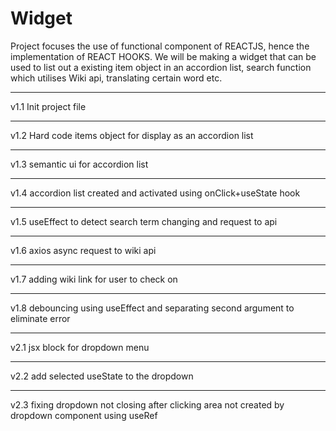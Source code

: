 # Widget

Project focuses the use of functional component of REACTJS, hence the implementation of REACT HOOKS. We will be making a widget that can be used to list out a existing item object in an accordion list, search function which utilises Wiki api, translating certain word etc.

--------------------------------------------------------------------------

v1.1
    Init project file

--------------------------------------------------------------------------

v1.2
    Hard code items object for display as an accordion list

--------------------------------------------------------------------------

v1.3
    semantic ui for accordion list

--------------------------------------------------------------------------

v1.4
    accordion list created and activated using onClick+useState hook

--------------------------------------------------------------------------

v1.5
    useEffect to detect search term changing and request to api

--------------------------------------------------------------------------

v1.6
    axios async request to wiki api

--------------------------------------------------------------------------

v1.7
    adding wiki link for user to check on

--------------------------------------------------------------------------

v1.8
    debouncing using useEffect and separating second argument to eliminate error

--------------------------------------------------------------------------

v2.1
    jsx block for dropdown menu

--------------------------------------------------------------------------

v2.2
    add selected useState to the dropdown

--------------------------------------------------------------------------

v2.3
    fixing dropdown not closing after clicking area not created by dropdown component using useRef


